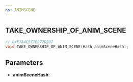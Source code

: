 ```yaml
---
ns: ANIMSCENE
---
```

## TAKE_OWNERSHIP_OF_ANIM_SCENE

```c
// 0xF7A4C571E572D237
void TAKE_OWNERSHIP_OF_ANIM_SCENE(Hash animSceneHash);
```

## Parameters
* **animSceneHash**:
